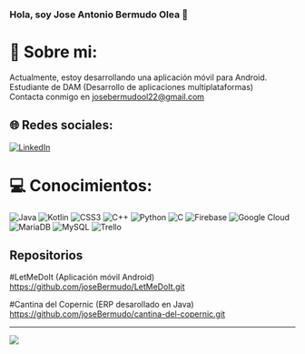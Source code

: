 ### Hola, soy Jose Antonio Bermudo Olea 👋

# 💫 Sobre mi:
Actualmente, estoy desarrollando una aplicación móvil para Android.<br>Estudiante de DAM (Desarrollo de aplicaciones multiplataformas)<br>Contacta conmigo en josebermudool22@gmail.com<br> 


## 🌐 Redes sociales:
[![LinkedIn](https://img.shields.io/badge/LinkedIn-%230077B5.svg?logo=linkedin&logoColor=white)](https://www.linkedin.com/in/jose-antonio-bermudo-olea-9916ab229/) 

# 💻 Conocimientos:
![Java](https://img.shields.io/badge/java-%23ED8B00.svg?style=for-the-badge&logo=java&logoColor=white) ![Kotlin](https://img.shields.io/badge/kotlin-%230095D5.svg?style=for-the-badge&logo=kotlin&logoColor=white) ![CSS3](https://img.shields.io/badge/css3-%231572B6.svg?style=for-the-badge&logo=css3&logoColor=white) ![C++](https://img.shields.io/badge/c++-%2300599C.svg?style=for-the-badge&logo=c%2B%2B&logoColor=white) ![Python](https://img.shields.io/badge/python-3670A0?style=for-the-badge&logo=python&logoColor=ffdd54) ![C](https://img.shields.io/badge/c-%2300599C.svg?style=for-the-badge&logo=c&logoColor=white) ![Firebase](https://img.shields.io/badge/firebase-%23039BE5.svg?style=for-the-badge&logo=firebase) ![Google Cloud](https://img.shields.io/badge/Google%20Cloud-%234285F4.svg?style=for-the-badge&logo=google-cloud&logoColor=white) ![MariaDB](https://img.shields.io/badge/MariaDB-003545?style=for-the-badge&logo=mariadb&logoColor=white) ![MySQL](https://img.shields.io/badge/mysql-%2300f.svg?style=for-the-badge&logo=mysql&logoColor=white) ![Trello](https://img.shields.io/badge/Trello-%23026AA7.svg?style=for-the-badge&logo=Trello&logoColor=white)

## Repositorios

#LetMeDoIt (Aplicación móvil Android)
https://github.com/joseBermudo/LetMeDoIt.git

#Cantina del Copernic (ERP desarollado en Java)
https://github.com/joseBermudo/cantina-del-copernic.git

---
[![](https://visitcount.itsvg.in/api?id=joseBermudo&icon=0&color=0)](https://visitcount.itsvg.in)

<!-- Proudly created with GPRM ( https://gprm.itsvg.in ) -->
